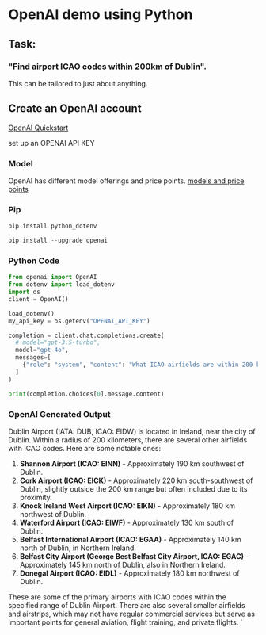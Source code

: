 # OpenAI demo using Python
## Task: 
### "Find airport ICAO codes within 200km of Dublin".

This can be tailored to just about anything.

## Create an OpenAI account

[OpenAI Quickstart](https://platform.openai.com/docs/quickstart)


set up an OPENAI API KEY
### Model


OpenAI has different model offerings and price points. [models and price points](https://platform.openai.com/docs/models)
### Pip 


```python
pip install python_dotenv  
```

```python
pip install --upgrade openai
```

### Python Code

```python
from openai import OpenAI
from dotenv import load_dotenv
import os
client = OpenAI()

load_dotenv()
my_api_key = os.getenv("OPENAI_API_KEY")

completion = client.chat.completions.create(
  # model="gpt-3.5-turbo",
  model="gpt-4o",
  messages=[
    {"role": "system", "content": "What ICAO airfields are within 200 km of Dublin airport ?"},
  ]
)

print(completion.choices[0].message.content)

```


### OpenAI Generated Output 


Dublin Airport (IATA: DUB, ICAO: EIDW) is located in Ireland, near the city of Dublin. Within a radius of 200 kilometers, there are several other airfields with ICAO codes. Here are some notable ones:

1. **Shannon Airport (ICAO: EINN)** - Approximately 190 km southwest of Dublin.
2. **Cork Airport (ICAO: EICK)** - Approximately 220 km south-southwest of Dublin, slightly outside the 200 km range but often included due to its proximity.
3. **Knock Ireland West Airport (ICAO: EIKN)** - Approximately 180 km northwest of Dublin.
4. **Waterford Airport (ICAO: EIWF)** - Approximately 130 km south of Dublin.
5. **Belfast International Airport (ICAO: EGAA)** - Approximately 140 km north of Dublin, in Northern Ireland.
6. **Belfast City Airport (George Best Belfast City Airport, ICAO: EGAC)** - Approximately 145 km north of Dublin, also in Northern Ireland.
7. **Donegal Airport (ICAO: EIDL)** - Approximately 180 km northwest of Dublin.

These are some of the primary airports with ICAO codes within the specified range of Dublin Airport. There are also several smaller airfields and airstrips, which may not have regular commercial services but serve as important points for general aviation, flight training, and private flights.
`